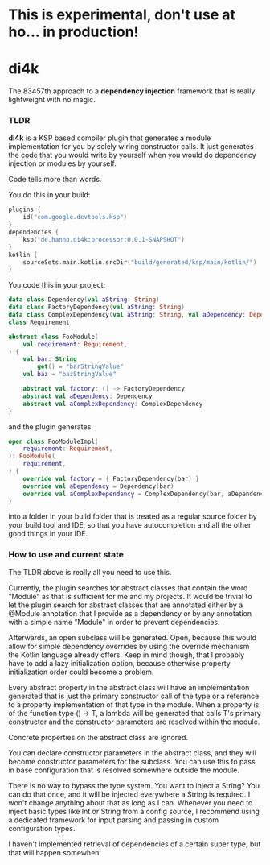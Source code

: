 This is experimental, don't use at ho... in production!
======================================================

# di4k
The 83457th approach to a **dependency injection** framework that is really lightweight with no magic.

### TLDR
**di4k** is a KSP based compiler plugin that generates a module implementation for you by solely wiring
constructor calls.
It just generates the code that you would write by yourself when you would do dependency injection or modules
by yourself.

Code tells more than words.

You do this in your build:

```kotlin
plugins {
    id("com.google.devtools.ksp")
}
dependencies {
    ksp("de.hanno.di4k:processor:0.0.1-SNAPSHOT")
}
kotlin {
    sourceSets.main.kotlin.srcDir("build/generated/ksp/main/kotlin/")
}
```

You code this in your project:

```kotlin
data class Dependency(val aString: String)
data class FactoryDependency(val aString: String)
data class ComplexDependency(val aString: String, val aDependency: Dependency)
class Requirement

abstract class FooModule(
    val requirement: Requirement,
) {
    val bar: String
        get() = "barStringValue"
    val baz = "bazStringValue"

    abstract val factory: () -> FactoryDependency
    abstract val aDependency: Dependency
    abstract val aComplexDependency: ComplexDependency
}
```

and the plugin generates

```kotlin
open class FooModuleImpl(
    requirement: Requirement,
): FooModule(
    requirement,
) {
    override val factory = { FactoryDependency(bar) }
    override val aDependency = Dependency(bar)
    override val aComplexDependency = ComplexDependency(bar, aDependency)
}
```

into a folder in your build folder that is treated as a regular source folder by your build tool and IDE, so that
you have autocompletion and all the other good things in your IDE.

### How to use and current state

The TLDR above is really all you need to use this.

Currently, the plugin searches for abstract classes that contain the word "Module" as that is sufficient for me and my projects.
It would be trivial to let the plugin search for abstract classes that are annotated either by a @Module annotation
that I provide as a dependency or by any annotation with a simple name "Module" in order to prevent dependencies.

Afterwards, an open subclass will be generated. Open, because this would allow for simple dependency overrides by using
the override mechanism the Kotlin language already offers. Keep in mind though, that I probably have to add a lazy initialization
option, because otherwise property initialization order could become a problem.

Every abstract property in the abstract class will have an implementation generated that is just the primary constructor call
of the type or a reference to a property implementation of that type in the module.
When a property is of the function type () -> T, a lambda will be generated that calls T's primary constructor and the constructor
parameters are resolved within the module.

Concrete properties on the abstract class are ignored.

You can declare constructor parameters in the abstract class, and they will become constructor parameters for the subclass.
You can use this to pass in base configuration that is resolved somewhere outside the module.

There is no way to bypass the type system. You want to inject a String? You can do that once, and it will be
injected everywhere a String is required. I won't change anything about that as long as I can. Whenever you need to inject basic types
like Int or String from a config source, I recommend using a dedicated framework for input parsing and passing in
custom configuration types.

I haven't implemented retrieval of dependencies of a certain super type, but that will happen somewhen.
